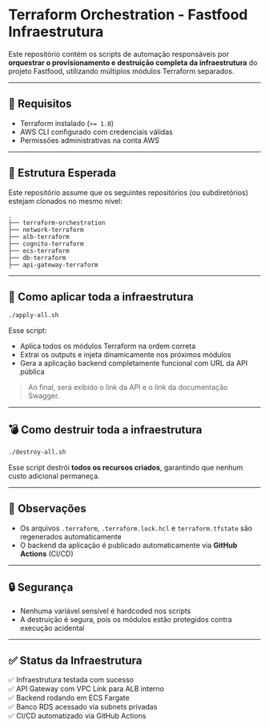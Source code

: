 # Terraform Orchestration - Fastfood Infraestrutura

Este repositório contém os scripts de automação responsáveis por **orquestrar o provisionamento e destruição completa da infraestrutura** do projeto Fastfood, utilizando múltiplos módulos Terraform separados.

---

## 🔧 Requisitos

- Terraform instalado (`>= 1.0`)
- AWS CLI configurado com credenciais válidas
- Permissões administrativas na conta AWS

---

## 📂 Estrutura Esperada

Este repositório assume que os seguintes repositórios (ou subdiretórios) estejam clonados no mesmo nível:

```
.
├── terraform-orchestration
├── network-terraform
├── alb-terraform
├── cognito-terraform
├── ecs-terraform
├── db-terraform
├── api-gateway-terraform
```

---

## 🚀 Como aplicar toda a infraestrutura

```bash
./apply-all.sh
```

Esse script:

- Aplica todos os módulos Terraform na ordem correta
- Extrai os outputs e injeta dinamicamente nos próximos módulos
- Gera a aplicação backend completamente funcional com URL da API pública

> Ao final, será exibido o link da API e o link da documentação Swagger.

---

## 💣 Como destruir toda a infraestrutura

```bash
./destroy-all.sh
```

Esse script destrói **todos os recursos criados**, garantindo que nenhum custo adicional permaneça.

---

## 📘 Observações

- Os arquivos `.terraform`, `.terraform.lock.hcl` e `terraform.tfstate` são regenerados automaticamente
- O backend da aplicação é publicado automaticamente via **GitHub Actions** (CI/CD)

---

## 🔒 Segurança

- Nenhuma variável sensível é hardcoded nos scripts
- A destruição é segura, pois os módulos estão protegidos contra execução acidental

---

## ✅ Status da Infraestrutura

✅ Infraestrutura testada com sucesso  
✅ API Gateway com VPC Link para ALB interno  
✅ Backend rodando em ECS Fargate  
✅ Banco RDS acessado via subnets privadas  
✅ CI/CD automatizado via GitHub Actions
